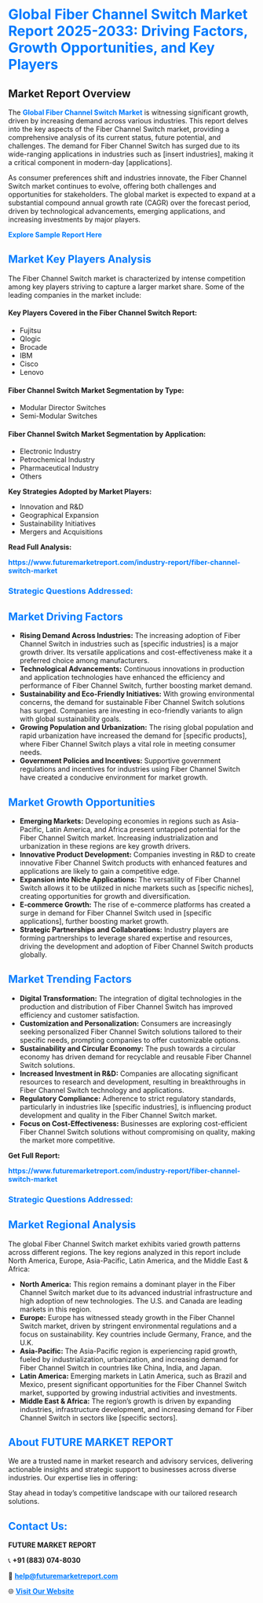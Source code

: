 <h1 style="color: #007BFF;">Global Fiber Channel Switch Market Report 2025-2033: Driving Factors, Growth Opportunities, and Key Players</h1>

<section id="overview">
<h2>Market Report Overview</h2>
<p>The <a href="https://www.futuremarketreport.com/industry-report/fiber-channel-switch-market" style="color: #007BFF; text-decoration: none;"><strong>Global Fiber Channel Switch Market</strong></a> is witnessing significant growth, driven by increasing demand across various industries. This report delves into the key aspects of the Fiber Channel Switch market, providing a comprehensive analysis of its current status, future potential, and challenges. The demand for Fiber Channel Switch has surged due to its wide-ranging applications in industries such as [insert industries], making it a critical component in modern-day [applications].</p>
<p>As consumer preferences shift and industries innovate, the Fiber Channel Switch market continues to evolve, offering both challenges and opportunities for stakeholders. The global market is expected to expand at a substantial compound annual growth rate (CAGR) over the forecast period, driven by technological advancements, emerging applications, and increasing investments by major players.</p>
</section>

<section id="overview">
<p><a href="https://www.futuremarketreport.com/request-sample/reportId=76154" style="color: #007BFF; text-decoration: none;"><strong>Explore Sample Report Here</strong></a></p>
</section>

<section id="key-players">
<h2 style="color: #007BFF;">Market Key Players Analysis</h2>
<p>The Fiber Channel Switch market is characterized by intense competition among key players striving to capture a larger market share. Some of the leading companies in the market include:</p>
<h4>Key Players Covered in the Fiber Channel Switch Report:</h4>
<ul><li>Fujitsu</li><li>Qlogic</li><li>Brocade</li><li>IBM</li><li>Cisco</li><li>Lenovo</li></ul>
<h4>Fiber Channel Switch Market Segmentation by Type:</h4>
<ul><li>Modular Director Switches</li><li>Semi-Modular Switches</li></ul>

<h4>Fiber Channel Switch Market Segmentation by Application:</h4>
<ul><li>Electronic Industry</li><li>Petrochemical Industry</li><li>Pharmaceutical Industry</li><li>Others</li></ul>
<p><strong>Key Strategies Adopted by Market Players:</strong></p>
<ul>
<li>Innovation and R&D</li>
<li>Geographical Expansion</li>
<li>Sustainability Initiatives</li>
<li>Mergers and Acquisitions</li>
</ul>
</section>

<section>
<p><strong>Read Full Analysis: </strong></p><a href="https://www.futuremarketreport.com/industry-report/fiber-channel-switch-market" style="color: #007BFF; text-decoration: none;"><strong>https://www.futuremarketreport.com/industry-report/fiber-channel-switch-market</strong></a>
<h3 style="color: #007BFF;">Strategic Questions Addressed:</h3>
</section>

<section id="driving-factors">
<h2 style="color: #007BFF;">Market Driving Factors</h2>
<ul>
<li><strong>Rising Demand Across Industries:</strong> The increasing adoption of Fiber Channel Switch in industries such as [specific industries] is a major growth driver. Its versatile applications and cost-effectiveness make it a preferred choice among manufacturers.</li>
<li><strong>Technological Advancements:</strong> Continuous innovations in production and application technologies have enhanced the efficiency and performance of Fiber Channel Switch, further boosting market demand.</li>
<li><strong>Sustainability and Eco-Friendly Initiatives:</strong> With growing environmental concerns, the demand for sustainable Fiber Channel Switch solutions has surged. Companies are investing in eco-friendly variants to align with global sustainability goals.</li>
<li><strong>Growing Population and Urbanization:</strong> The rising global population and rapid urbanization have increased the demand for [specific products], where Fiber Channel Switch plays a vital role in meeting consumer needs.</li>
<li><strong>Government Policies and Incentives:</strong> Supportive government regulations and incentives for industries using Fiber Channel Switch have created a conducive environment for market growth.</li>
</ul>
</section>

<section id="growth-opportunities">
<h2 style="color: #007BFF;">Market Growth Opportunities</h2>
<ul>
<li><strong>Emerging Markets:</strong> Developing economies in regions such as Asia-Pacific, Latin America, and Africa present untapped potential for the Fiber Channel Switch market. Increasing industrialization and urbanization in these regions are key growth drivers.</li>
<li><strong>Innovative Product Development:</strong> Companies investing in R&D to create innovative Fiber Channel Switch products with enhanced features and applications are likely to gain a competitive edge.</li>
<li><strong>Expansion into Niche Applications:</strong> The versatility of Fiber Channel Switch allows it to be utilized in niche markets such as [specific niches], creating opportunities for growth and diversification.</li>
<li><strong>E-commerce Growth:</strong> The rise of e-commerce platforms has created a surge in demand for Fiber Channel Switch used in [specific applications], further boosting market growth.</li>
<li><strong>Strategic Partnerships and Collaborations:</strong> Industry players are forming partnerships to leverage shared expertise and resources, driving the development and adoption of Fiber Channel Switch products globally.</li>
</ul>
</section>

<section id="trending-factors">
<h2 style="color: #007BFF;">Market Trending Factors</h2>
<ul>
<li><strong>Digital Transformation:</strong> The integration of digital technologies in the production and distribution of Fiber Channel Switch has improved efficiency and customer satisfaction.</li>
<li><strong>Customization and Personalization:</strong> Consumers are increasingly seeking personalized Fiber Channel Switch solutions tailored to their specific needs, prompting companies to offer customizable options.</li>
<li><strong>Sustainability and Circular Economy:</strong> The push towards a circular economy has driven demand for recyclable and reusable Fiber Channel Switch solutions.</li>
<li><strong>Increased Investment in R&D:</strong> Companies are allocating significant resources to research and development, resulting in breakthroughs in Fiber Channel Switch technology and applications.</li>
<li><strong>Regulatory Compliance:</strong> Adherence to strict regulatory standards, particularly in industries like [specific industries], is influencing product development and quality in the Fiber Channel Switch market.</li>
<li><strong>Focus on Cost-Effectiveness:</strong> Businesses are exploring cost-efficient Fiber Channel Switch solutions without compromising on quality, making the market more competitive.</li>
</ul>
</section>

<section>
<p><strong>Get Full Report: </strong></p><a href="https://www.futuremarketreport.com/industry-report/fiber-channel-switch-market" style="color: #007BFF; text-decoration: none;"><strong>https://www.futuremarketreport.com/industry-report/fiber-channel-switch-market</strong></a>
<h3 style="color: #007BFF;">Strategic Questions Addressed:</h3>
</section>


<section id="regional-analysis">
<h2 style="color: #007BFF;">Market Regional Analysis</h2>
<p>The global Fiber Channel Switch market exhibits varied growth patterns across different regions. The key regions analyzed in this report include North America, Europe, Asia-Pacific, Latin America, and the Middle East & Africa:</p>
<ul>
<li><strong>North America:</strong> This region remains a dominant player in the Fiber Channel Switch market due to its advanced industrial infrastructure and high adoption of new technologies. The U.S. and Canada are leading markets in this region.</li>
<li><strong>Europe:</strong> Europe has witnessed steady growth in the Fiber Channel Switch market, driven by stringent environmental regulations and a focus on sustainability. Key countries include Germany, France, and the U.K.</li>
<li><strong>Asia-Pacific:</strong> The Asia-Pacific region is experiencing rapid growth, fueled by industrialization, urbanization, and increasing demand for Fiber Channel Switch in countries like China, India, and Japan.</li>
<li><strong>Latin America:</strong> Emerging markets in Latin America, such as Brazil and Mexico, present significant opportunities for the Fiber Channel Switch market, supported by growing industrial activities and investments.</li>
<li><strong>Middle East & Africa:</strong> The region’s growth is driven by expanding industries, infrastructure development, and increasing demand for Fiber Channel Switch in sectors like [specific sectors].</li>
</ul>
</section>

<footer>
<h2 style="color: #007BFF;">About FUTURE MARKET REPORT</h2>
<p>We are a trusted name in market research and advisory services, delivering actionable insights and strategic support to businesses across diverse industries. Our expertise lies in offering:</p>

<p>Stay ahead in today’s competitive landscape with our tailored research solutions.</p>

<h2 style="color: #007BFF;">Contact Us:</h2>
<p><strong>FUTURE MARKET REPORT</strong></p>
<p>📞 <strong>+91 (883) 074-8030</strong></p>
<p>📧 <strong><a href="mailto:help@futuremarketreport.com" style="color: #007BFF;">help@futuremarketreport.com</a></strong></p>
<p>🌐 <strong><a href="https://www.futuremarketreport.com/" style="color: #007BFF;">Visit Our Website</a></strong></p>
</footer>